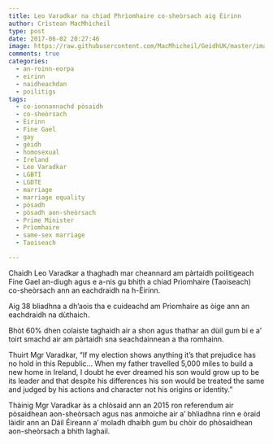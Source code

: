 ```yaml
---
title: Leo Varadkar na chiad Phrìomhaire co-sheòrsach aig Èirinn
author: Crìstean MacMhìcheil
type: post
date: 2017-06-02 20:27:46
image: https://raw.githubusercontent.com/MacMhicheil/GeidhUK/master/images/2017-06-02-leo-varadkar-na-chiad-priomhaire-co-sheorsach-aig-eirinn.jpg
comments: true
categories:
  - an-roinn-eorpa
  - eirinn
  - naidheachdan
  - poilitigs
tags:
  - co-ionnannachd pòsaidh
  - co-sheòrsach
  - Èirinn
  - Fine Gael
  - gay
  - gèidh
  - homosexual
  - Ireland
  - Leo Varadkar
  - LGBTI
  - LGDTE
  - marriage
  - marriage equality
  - pòsadh
  - pòsadh aon-sheòrsach
  - Prime Minister
  - Prìomhaire
  - same-sex marriage
  - Taoiseach

---
```

Chaidh Leo Varadkar a thaghadh mar cheannard am pàrtaidh poilitigeach Fine Gael an-diugh agus e a-nis gu bhith a chiad Prìomhaire (Taoiseach) co-sheòrsach ann an eachdraidh na h-Èirinn.

<!--more-->

Aig 38 bliadhna a dh&#8217;aois tha e cuideachd am Prìomhaire as òige ann an eachdraidh na dùthaich.

Bhòt 60% dhen colaiste taghaidh air a shon agus thathar an dùil gum bi e a&#8217; toirt smachd air am pàrtaidh sna seachdainnean a tha romhainn.

Thuirt Mgr Varadkar, &#8220;If my election shows anything it&#8217;s that prejudice has no hold in this Republic&#8230; When my father travelled 5,000 miles to build a new home in Ireland, I doubt he ever dreamed his son would grow up to be its leader and that despite his differences his son would be treated the same and judged by his actions and character not his origins or identity.&#8221;

<p style="text-align: center;">
</p>

Thàinig Mgr Varadkar às a chlòsaid ann an 2015 ron referendum air pòsaidhean aon-sheòrsach agus nas anmoiche air a&#8217; bhliadhna rinn e òraid làidir ann an Dáil Éireann a&#8217; moladh dhaibh gum bu chòir do phòsaidhean aon-sheòrsach a bhith laghail.

<p style="text-align: center;">
</p>
